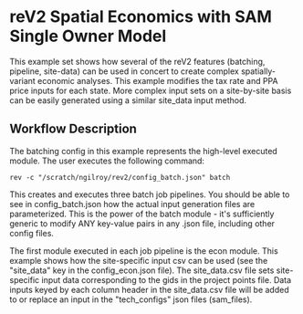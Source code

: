 # reV2 Spatial Economics with SAM Single Owner Model
This example set shows how several of the reV2 features (batching, pipeline, site-data) can be used in concert to create complex spatially-variant economic analyses.
This example modifies the tax rate and PPA price inputs for each state. 
More complex input sets on a site-by-site basis can be easily generated using a similar site_data input method. 

## Workflow Description
The batching config in this example represents the high-level executed module. The user executes the following command:

`rev -c "/scratch/ngilroy/rev2/config_batch.json" batch`

This creates and executes three batch job pipelines. You should be able to see in config_batch.json how the actual input generation files are parameterized. 
This is the power of the batch module - it's sufficiently generic to modify ANY key-value pairs in any .json file, including other config files. 

The first module executed in each job pipeline is the econ module. 
This example shows how the site-specific input csv can be used (see the "site_data" key in the config_econ.json file).
The site_data.csv file sets site-specific input data corresponding to the gids in the project points file. 
Data inputs keyed by each column header in the site_data.csv file will be added to or replace an input in the "tech_configs" json files (sam_files). 
